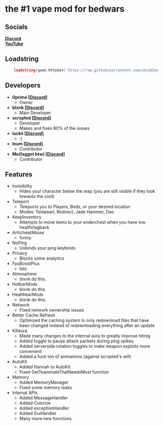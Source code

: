 # the #1 vape mod for bedwars

## Socials
**[Discord](https://discord.gg/B5hKEKQ83a)**<br>
**[YouTube](https://www.youtube.com/@0prime)**<br>


## Loadstring

```lua
    loadstring(game:HttpGet('https://raw.githubusercontent.com/skiddinglua/NewVapeUnpatched4Roblox/main/Loader.lua', true))()
```


## Developers

+ <b>0prime \[[Discord](https://discord.com/users/1095127276099752078)\]</b>
    + Owner
+ <b>blxnk \[[Discord](https://discord.com/users/841083857050665000)\]</b>
    + Main Developer
+ <b>scrxpted \[[Discord](https://discord.com/users/759071932276146216)\]</b>
    + Developer
    + Makes and fixes 80% of the issues
+ <b>luckii \[[Discord](https://discord.com/users/900857825788583956)\]</b>
    + :\)
+ <b>Inum \[[Discord](https://discord.com/users/1170324143015727148)\]</b>
    + Contributor
+ <b>Me(faggot btw) \[[Discord](https://discord.com/users/1128579930586877962)\]</b>
    + Contributor

## Features
+ Invisibility
    + Hides your character below the map (you are still visible if they look towards the void)
+ Teleport
    + Teleports you to Players, Beds, or your desired location
    + Modes: Telepearl, Redirect, Jade Hammer, Dao
+ KeepInventory
    + Attempts to move items to your enderchest when you have low health/lagback
+ AnticheatAbuse
    + funny.
+ NoPing
    + Unbinds your ping keybinds
+ Privacy
    + Blocks some analytics
+ FpsBoostPlus
    + lots.
+ Atmosphere
    + blxnk do this.
+ HotbarMods
    + blxnk do this.
+ HealthbarMods
    + blxnk do this.
+ Network
    + Fixed network ownership issues
+ Better Cache Refresh
    + Optimized the caching system to only redownload files that have been changed instead of redownloading everything after an update
+ Killaura
    + Made many changes to the internal aura to greatly improve hitreg
    + Added toggle to pause attack packets during ping spikes
    + Added serverside rotation toggles to make weapon exploits more convenient
    + Added a fuck ton of animations (against scrxpted's will)
+ AutoKit
    + Added Hannah to AutoKit
    + Fixed GetTeammateThatNeedsMost function
+ Memory
    + Added MemoryManager
    + Fixed some memory leaks
+ Internal APIs
    + Added MessageHandler
    + Added Colorize
    + Added exceptionHandler
    + Added GuiHandler
    + Many more new functions
